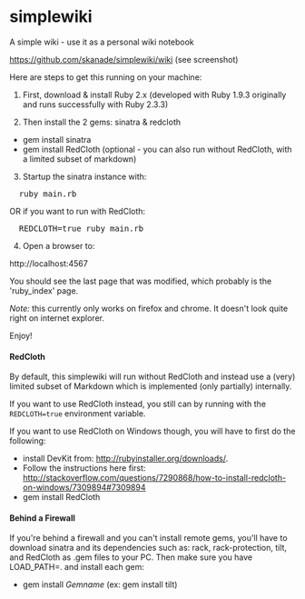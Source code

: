 simplewiki
==========

A simple wiki - use it as a personal wiki notebook

https://github.com/skanade/simplewiki/wiki (see screenshot)

Here are steps to get this running on your machine:

1. First, download & install Ruby 2.x (developed with Ruby 1.9.3 originally and runs successfully with Ruby 2.3.3)

2. Then install the 2 gems: sinatra & redcloth
  * gem install sinatra 
  * gem install RedCloth (optional - you can also run without RedCloth, with a limited subset of markdown)

3. Startup the sinatra instance with:

<pre>
  ruby main.rb
</pre>
   OR if you want to run with RedCloth:
<pre>
  REDCLOTH=true ruby main.rb
</pre>
4. Open a browser to: 

  http://localhost:4567

You should see the last page that was modified, which probably is the 'ruby_index' page.

*Note:* this currently only works on firefox and chrome. It doesn't look quite right on internet explorer.

Enjoy!

#### RedCloth
By default, this simplewiki will run without RedCloth and instead use a (very) limited subset of Markdown which is implemented (only partially) internally.

If you want to use RedCloth instead, you still can by running with the `REDCLOTH=true` environment variable.  

If you want to use RedCloth on Windows though, you will have to first do the following:
  * install DevKit from: http://rubyinstaller.org/downloads/.  
  * Follow the instructions here first: http://stackoverflow.com/questions/7290868/how-to-install-redcloth-on-windows/7309894#7309894
  * gem install RedCloth

#### Behind a Firewall
If you're behind a firewall and you can't install remote gems, you'll have to download sinatra and its dependencies such as: rack, rack-protection, tilt, and RedCloth as .gem files to your PC.
Then make sure you have LOAD_PATH=. and install each gem:
  * gem install *Gemname* (ex: gem install tilt)


